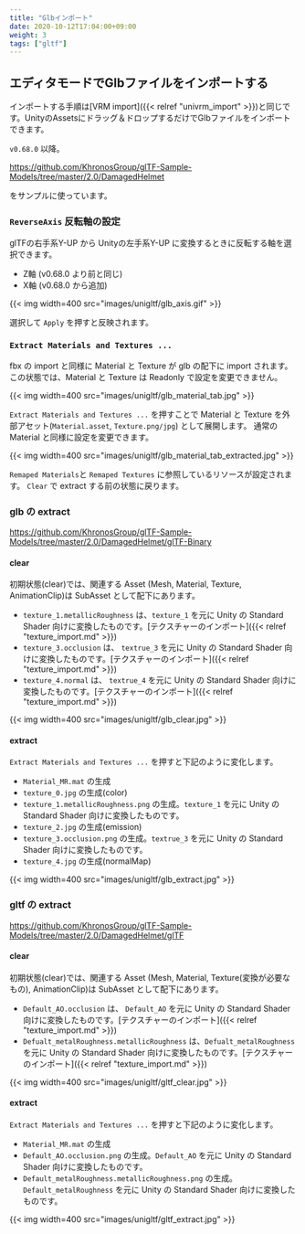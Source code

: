 ```yaml
---
title: "Glbインポート"
date: 2020-10-12T17:04:00+09:00
weight: 3
tags: ["gltf"]
---
```


## エディタモードでGlbファイルをインポートする

インポートする手順は[VRM import]({{< relref "univrm_import" >}})と同じです。UnityのAssetsにドラッグ＆ドロップするだけでGlbファイルをインポートできます。

`v0.68.0` 以降。

https://github.com/KhronosGroup/glTF-Sample-Models/tree/master/2.0/DamagedHelmet

をサンプルに使っています。

### `ReverseAxis` 反転軸の設定

glTFの右手系Y-UP から Unityの左手系Y-UP に変換するときに反転する軸を選択できます。

* Z軸 (v0.68.0 より前と同じ)
* X軸 (v0.68.0 から追加)

{{< img width=400 src="images/unigltf/glb_axis.gif" >}}

選択して `Apply` を押すと反映されます。

### `Extract Materials and Textures ...`

fbx の import と同様に Material と Texture が glb の配下に import されます。
この状態では、Material と Texture は Readonly で設定を変更できません。

{{< img width=400 src="images/unigltf/glb_material_tab.jpg" >}}

`Extract Materials and Textures ...` を押すことで Material と Texture を外部アセット(`Material.asset`, `Texture.png/jpg`) として展開します。
通常の Material と同様に設定を変更できます。

{{< img width=400 src="images/unigltf/glb_material_tab_extracted.jpg" >}}

`Remaped Materials`と `Remaped Textures` に参照しているリソースが設定されます。
`Clear` で extract する前の状態に戻ります。

### glb の extract

https://github.com/KhronosGroup/glTF-Sample-Models/tree/master/2.0/DamagedHelmet/glTF-Binary

#### clear

初期状態(clear)では、関連する Asset (Mesh, Material, Texture, AnimationClip)は SubAsset として配下にあります。

* `texture_1.metallicRoughness` は、`texture_1` を元に Unity の Standard Shader 向けに変換したものです。[テクスチャーのインポート]({{< relref "texture_import.md" >}})
* `texture_3.occlusion` は、 `textrue_3` を元に Unity の Standard Shader 向けに変換したものです。[テクスチャーのインポート]({{< relref "texture_import.md" >}})
* `texture_4.normal` は、 `textrue_4` を元に Unity の Standard Shader 向けに変換したものです。[テクスチャーのインポート]({{< relref "texture_import.md" >}})

{{< img width=400 src="images/unigltf/glb_clear.jpg" >}}

#### extract

`Extract Materials and Textures ...` を押すと下記のように変化します。

* `Material_MR.mat` の生成
* `texture_0.jpg` の生成(color)
* `texture_1.metallicRoughness.png` の生成。`texture_1` を元に Unity の Standard Shader 向けに変換したものです。
* `texture_2.jpg` の生成(emission)
* `texture_3.occlusion.png` の生成。`textrue_3` を元に Unity の Standard Shader 向けに変換したものです。
* `texture_4.jpg` の生成(normalMap)

{{< img width=400 src="images/unigltf/glb_extract.jpg" >}}

### gltf の extract

https://github.com/KhronosGroup/glTF-Sample-Models/tree/master/2.0/DamagedHelmet/glTF

#### clear

初期状態(clear)では、関連する Asset (Mesh, Material, Texture(変換が必要なもの), AnimationClip)は SubAsset として配下にあります。

* `Default_AO.occlusion` は、 `Default_AO` を元に Unity の Standard Shader 向けに変換したものです。[テクスチャーのインポート]({{< relref "texture_import.md" >}})
* `Defualt_metalRoughness.metallicRoughness` は、`Defualt_metalRoughness` を元に Unity の Standard Shader 向けに変換したものです。[テクスチャーのインポート]({{< relref "texture_import.md" >}})

{{< img width=400 src="images/unigltf/gltf_clear.jpg" >}}

#### extract

`Extract Materials and Textures ...` を押すと下記のように変化します。

* `Material_MR.mat` の生成
* `Default_AO.occlusion.png` の生成。`Default_AO` を元に Unity の Standard Shader 向けに変換したものです。
* `Default_metalRoughness.metallicRoughness.png` の生成。`Default_metalRoughness` を元に Unity の Standard Shader 向けに変換したものです。

{{< img width=400 src="images/unigltf/gltf_extract.jpg" >}}
